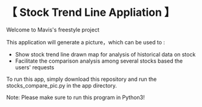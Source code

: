 # 【 Stock Trend Line Appliation 】

Welcome to Mavis's freestyle project

This application will generate a picture，which can be used to :
*  Show stock trend line drawn map for analysis of historical data on stock 
*  Facilitate the comparison analysis among several stocks based the users' requests

To run this app, simply download this repository and run the stocks_compare_pic.py in the app directory.

Note: Please make sure to run this program in Python3!
